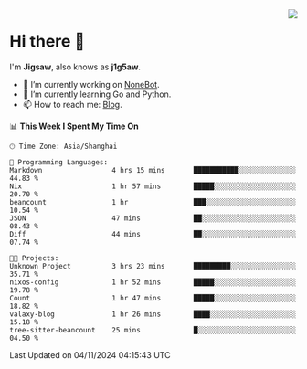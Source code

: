 <a href="#">
  <img align="right" src="https://github-readme-stats.vercel.app/api?username=j1g5awi&count_private=true&show_icons=true&title_color=80070B&text_color=B3B3B3&bg_color=212121&icon_color=80070B" />
</a>

# Hi there 👋

I'm **Jigsaw**, also knows as **j1g5aw**.

- 🔭 I’m currently working on [NoneBot](https://github.com/nonebot).
- 🌱 I’m currently learning Go and Python.
- 📫 How to reach me: [Blog](https://blog.maddestroyer.xyz/).

<!--START_SECTION:waka-->
📊 **This Week I Spent My Time On** 

```text
🕑︎ Time Zone: Asia/Shanghai

💬 Programming Languages: 
Markdown                 4 hrs 15 mins       ███████████░░░░░░░░░░░░░░   44.83 % 
Nix                      1 hr 57 mins        █████░░░░░░░░░░░░░░░░░░░░   20.70 % 
beancount                1 hr                ███░░░░░░░░░░░░░░░░░░░░░░   10.54 % 
JSON                     47 mins             ██░░░░░░░░░░░░░░░░░░░░░░░   08.43 % 
Diff                     44 mins             ██░░░░░░░░░░░░░░░░░░░░░░░   07.74 % 

🐱‍💻 Projects: 
Unknown Project          3 hrs 23 mins       █████████░░░░░░░░░░░░░░░░   35.71 % 
nixos-config             1 hr 52 mins        █████░░░░░░░░░░░░░░░░░░░░   19.78 % 
Count                    1 hr 47 mins        █████░░░░░░░░░░░░░░░░░░░░   18.82 % 
valaxy-blog              1 hr 26 mins        ████░░░░░░░░░░░░░░░░░░░░░   15.18 % 
tree-sitter-beancount    25 mins             █░░░░░░░░░░░░░░░░░░░░░░░░   04.50 % 
```


 Last Updated on 04/11/2024 04:15:43 UTC
<!--END_SECTION:waka-->
